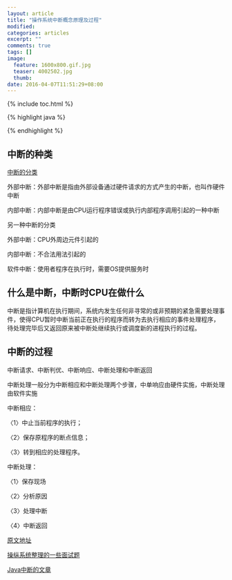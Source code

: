 ```yaml
---
layout: article
title: "操作系统中断概念原理及过程"
modified:
categories: articles
excerpt: ""
comments: true
tags: []
image: 
  feature: 1600x800.gif.jpg
  teaser: 4002502.jpg
  thumb:
date: 2016-04-07T11:51:29+08:00
---
```


{% include toc.html %}

{% highlight java %}

{% endhighlight %}

## 中断的种类

[中断的分类](http://www.tyut.edu.cn/kecheng1/2008/site08/courseware/chapter6/6.1.2.html)

外部中断：外部中断是指由外部设备通过硬件请求的方式产生的中断，也叫作硬件中断

内部中断：内部中断是由CPU运行程序错误或执行内部程序调用引起的一种中断

另一种中断的分类

外部中断：CPU外周边元件引起的

内部中断：不合法用法引起的

软件中断：使用者程序在执行时，需要OS提供服务时

## 什么是中断，中断时CPU在做什么

中断是指计算机在执行期间，系统内发生任何非寻常的或非预期的紧急需要处理事件，使得CPU暂时中断当前正在执行的程序而转为去执行相应的事件处理程序，待处理完毕后又返回原来被中断处继续执行或调度新的进程执行的过程。

## 中断的过程

中断请求、中断判优、中断响应、中断处理和中断返回

中断处理一般分为中断相应和中断处理两个步骤，中单响应由硬件实施，中断处理由软件实施

中断相应：

〈1〉中止当前程序的执行；

〈2〉保存原程序的断点信息；

〈3〉转到相应的处理程序。

中断处理：

〈1〉保存现场

〈2〉分析原因

〈3〉处理中断

〈4〉中断返回

[原文地址](http://blog.sina.com.cn/s/blog_4b02b8d0010008h7.html)



[操纵系统整理的一些面试题](https://www.douban.com/note/311022154/?type=like)

[Java中断的文章](http://ifeve.com/java-interrupt-mechanism/)